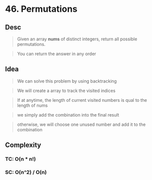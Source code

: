 # 46. Permutations

## Desc

> Given an array **nums** of distinct integers, return all possible permutations.

> You can return the answer in any order

## Idea

> We can solve this problem by using backtracking

> We will create a array to track the visited indices

> If at anytime, the length of current visited numbers is qual to the length of nums

> we simply add the combination into the final result

> otherwise, we will choose one unused number and add it to the combination

## Complexity

### TC: O(n * n!)
### SC: O(n^2) / O(n)